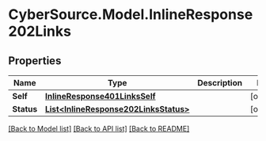 # CyberSource.Model.InlineResponse202Links
## Properties

Name | Type | Description | Notes
------------ | ------------- | ------------- | -------------
**Self** | [**InlineResponse401LinksSelf**](InlineResponse401LinksSelf.md) |  | [optional] 
**Status** | [**List&lt;InlineResponse202LinksStatus&gt;**](InlineResponse202LinksStatus.md) |  | [optional] 

[[Back to Model list]](../README.md#documentation-for-models) [[Back to API list]](../README.md#documentation-for-api-endpoints) [[Back to README]](../README.md)

